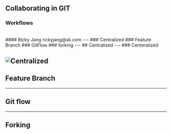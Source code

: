## Collaborating in GIT

### Workflows
<br>
#### Ricky Jang  rickyjang@sk.com
---
### Centralized
### Feature Branch
### GitFlow
### forking
---
## Centralized
---
### Centeralized

![Centralized](https://www.atlassian.com/dam/jcr:c27e646e-0b66-49bd-9f85-ee9205e295d6/01.svg)
---
## Feature Branch
---
## Git flow
---
## Forking
